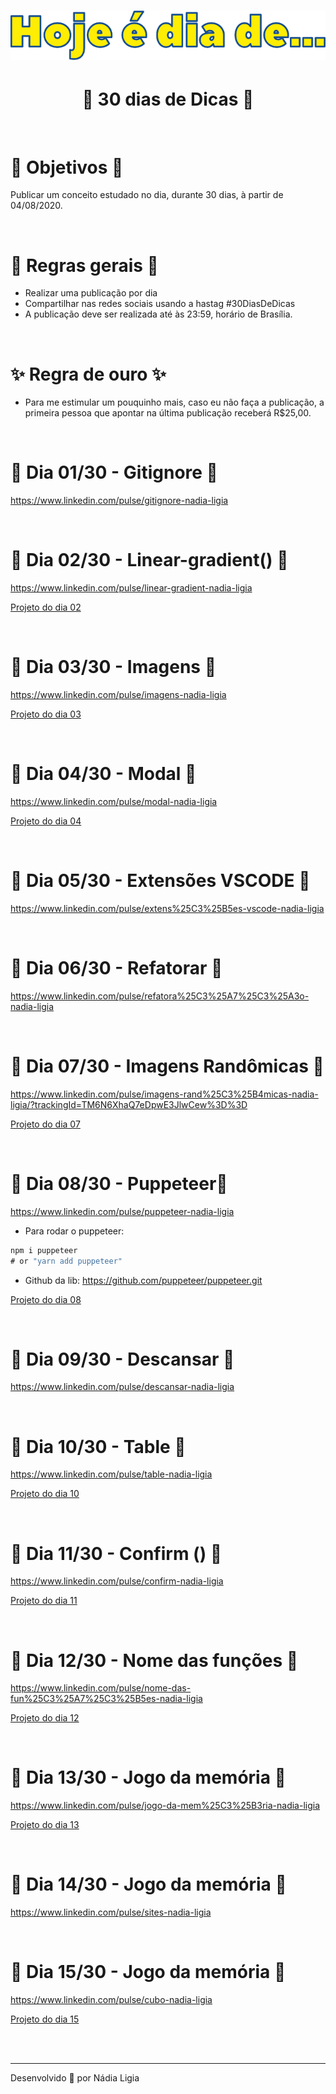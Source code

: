 <h1 align="center">
    <img src="images/logo.png">

</h1>

<h1 align="center">
🚀 30 dias de Dicas 🚀
</h1>
<br>

<h1>📌 Objetivos 📌</h1>

Publicar um conceito estudado no dia, durante 30 dias, à partir de 04/08/2020.

<br>

<h1>📌 Regras gerais 📌</h1>

- Realizar uma publicação por dia
- Compartilhar nas redes sociais usando a hastag #30DiasDeDicas
- A publicação deve ser realizada até às 23:59, horário de Brasília.

<br>

<h1>✨ Regra de ouro ✨</h1>

- Para me estimular um pouquinho mais, caso eu não faça a publicação, a primeira pessoa que apontar na última publicação receberá R$25,00. 

<br>

<h1>🚀 Dia 01/30 - Gitignore 🚀</h1>

https://www.linkedin.com/pulse/gitignore-nadia-ligia

<br>

<h1>🚀 Dia 02/30 - Linear-gradient() 🚀</h1>

https://www.linkedin.com/pulse/linear-gradient-nadia-ligia

[Projeto do dia 02](./dia-02-30)

<br>

<h1>🚀 Dia 03/30 - Imagens 🚀</h1>

https://www.linkedin.com/pulse/imagens-nadia-ligia

[Projeto do dia 03](./dia-03-30)

<br>

<h1>🚀 Dia 04/30 - Modal 🚀</h1>

https://www.linkedin.com/pulse/modal-nadia-ligia

[Projeto do dia 04](./dia-04-30)

<br>

<h1>🚀 Dia 05/30 - Extensões VSCODE 🚀</h1>

https://www.linkedin.com/pulse/extens%25C3%25B5es-vscode-nadia-ligia

<br>

<h1>🚀 Dia 06/30 - Refatorar 🚀</h1>

https://www.linkedin.com/pulse/refatora%25C3%25A7%25C3%25A3o-nadia-ligia

<br>

<h1>🚀 Dia 07/30 - Imagens Randômicas 🚀</h1>

https://www.linkedin.com/pulse/imagens-rand%25C3%25B4micas-nadia-ligia/?trackingId=TM6N6XhaQ7eDpwE3JlwCew%3D%3D

[Projeto do dia 07](./dia-07-30)

<br>

<h1>🚀 Dia 08/30 - Puppeteer🚀</h1>

https://www.linkedin.com/pulse/puppeteer-nadia-ligia

- Para rodar o puppeteer:

```js
npm i puppeteer
# or "yarn add puppeteer"
```

- Github da lib: https://github.com/puppeteer/puppeteer.git

[Projeto do dia 08](./dia-08-30)

<br>

<h1>🚀 Dia 09/30 - Descansar 🚀</h1>

https://www.linkedin.com/pulse/descansar-nadia-ligia

<br>

<h1>🚀 Dia 10/30 - Table 🚀</h1>

https://www.linkedin.com/pulse/table-nadia-ligia

[Projeto do dia 10](./dia-10-30)

<br>

<h1>🚀 Dia 11/30 - Confirm () 🚀</h1>

https://www.linkedin.com/pulse/confirm-nadia-ligia

[Projeto do dia 11](./dia-11-30)

<br>

<h1>🚀 Dia 12/30 - Nome das funções 🚀</h1>

https://www.linkedin.com/pulse/nome-das-fun%25C3%25A7%25C3%25B5es-nadia-ligia

[Projeto do dia 12](./dia-12-30)

<br>

<h1>🚀 Dia 13/30 - Jogo da memória 🚀</h1>

https://www.linkedin.com/pulse/jogo-da-mem%25C3%25B3ria-nadia-ligia

[Projeto do dia 13](./dia-13-30)

<br>

<h1>🚀 Dia 14/30 - Jogo da memória 🚀</h1>

https://www.linkedin.com/pulse/sites-nadia-ligia

<br>

<h1>🚀 Dia 15/30 - Jogo da memória 🚀</h1>

https://www.linkedin.com/pulse/cubo-nadia-ligia

[Projeto do dia 15](./dia-15-30)

<br>
<br>

---

Desenvolvido 💖 por Nádia Ligia
